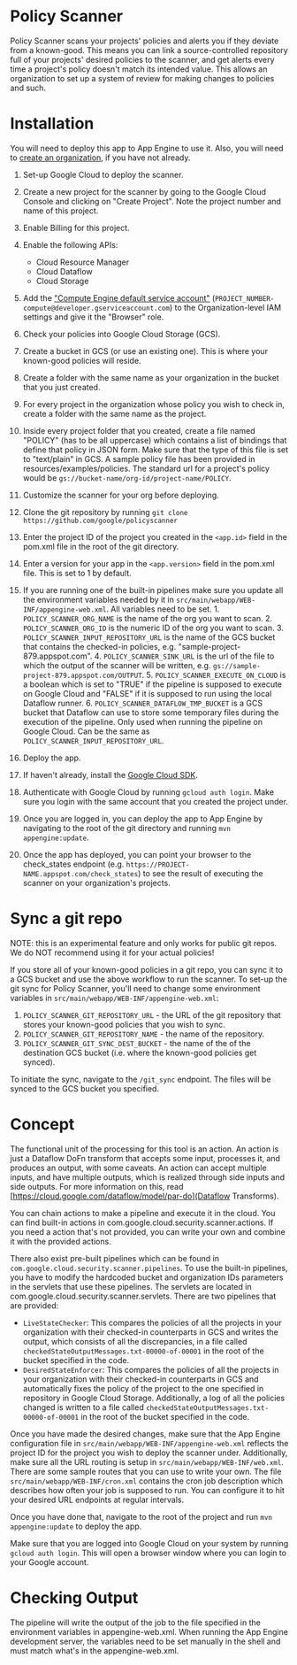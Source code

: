 # Policy Scanner

Policy Scanner scans your projects' policies and alerts you if they
deviate from a known-good.
This means you can link a source-controlled repository full of your
projects' desired policies to the scanner, and get alerts every time a
project's policy doesn't match its intended value.
This allows an organization to set up a system of review for making
changes to policies and such.

# Installation

You will need to deploy this app to App Engine to use it. Also, you will
need to [create an
organization](https://cloud.google.com/resource-manager/docs/creating-managing-organization),
if you have not already.

1. Set-up Google Cloud to deploy the scanner.
  1. Create a new project for the scanner by going to the
     Google Cloud Console and clicking on "Create Project".
     Note the project number and name of this project.
  2. Enable Billing for this project.
  3. Enable the following APIs:
     * Cloud Resource Manager
     * Cloud Dataflow
     * Cloud Storage
  4. Add the ["Compute Engine default service
     account"](https://developers.google.com/identity/protocols/application-default-credentials)
     (`PROJECT_NUMBER-compute@developer.gserviceaccount.com`) to the
     Organization-level IAM settings and give it the "Browser" role.

2. Check your policies into Google Cloud Storage (GCS).
  1. Create a bucket in GCS (or use an existing one).
     This is where your known-good policies will reside.
  2. Create a folder with the same name as your organization in
     the bucket that you just created.
  3. For every project in the organization whose policy you wish to
     check in, create a folder with the same name as the project.
  4. Inside every project folder that you created, create a file named
     "POLICY" (has to be all uppercase) which contains a list of
     bindings that define that policy in JSON form.
     Make sure that the type of this file is set to
     "text/plain" in GCS. A sample policy file has been
     provided in resources/examples/policies.
     The standard url for a project's policy would be
     `gs://bucket-name/org-id/project-name/POLICY`.

3. Customize the scanner for your org before deploying.
  1. Clone the git repository by running
     `git clone https://github.com/google/policyscanner`
  1. Enter the project ID of the project you created in the `<app.id>`
     field in the pom.xml file in the root of the git directory.
  2. Enter a version for your app in the `<app.version>` field in the
     pom.xml file. This is set to 1 by default.
  3. If you are running one of the built-in pipelines make sure you update all
     the environment variables needed by it in
     `src/main/webapp/WEB-INF/appengine-web.xml`. All variables need to be set.
    1. `POLICY_SCANNER_ORG_NAME` is the name of the org you want to scan.
    2. `POLICY_SCANNER_ORG_ID` is the numeric ID of the org you want to scan.
    3. `POLICY_SCANNER_INPUT_REPOSITORY_URL` is the name of the GCS bucket that
       contains the checked-in policies, e.g. "sample-project-879.appspot.com".
    4. `POLICY_SCANNER_SINK_URL` is the url of the file to which the output of
       the scanner will be written, e.g.
       `gs://sample-project-879.appspot.com/OUTPUT`.
    5. `POLICY_SCANNER_EXECUTE_ON_CLOUD` is a boolean which is set to "TRUE" if
       the pipeline is supposed to execute on Google Cloud and "FALSE" if it is
       supposed to run using the local Dataflow runner.
    6. `POLICY_SCANNER_DATAFLOW_TMP_BUCKET` is a GCS bucket that Dataflow can
       use to store some temporary files during the execution of the pipeline.
       Only used when running the pipeline on Google Cloud. Can be the same as
       `POLICY_SCANNER_INPUT_REPOSITORY_URL`.

4. Deploy the app.
  1. If haven't already, install the [Google Cloud SDK](https://cloud.google.com/sdk/downloads).
  2. Authenticate with Google Cloud by running `gcloud auth login`.
     Make sure you login with the same account that you created
     the project under.
  3. Once you are logged in, you can deploy the app to App Engine by
     navigating to the root of the git directory and running
     `mvn appengine:update`.
  4. Once the app has deployed, you can point your browser to the
     check_states endpoint
     (e.g. `https://PROJECT-NAME.appspot.com/check_states`) to see the
     result of executing the scanner on your organization's projects.

# Sync a git repo

NOTE: this is an experimental feature and only works for public git repos.
We do NOT recommend using it for your actual policies!

If you store all of your known-good policies in a git repo, you can
sync it to a GCS bucket and use the above workflow to run the scanner.
To set-up the git sync for Policy Scanner, you'll need to change
some environment variables in `src/main/webapp/WEB-INF/appengine-web.xml`:

1. `POLICY_SCANNER_GIT_REPOSITORY_URL` - the URL of the git repository
    that stores your known-good policies that you wish to sync.
2. `POLICY_SCANNER_GIT_REPOSITORY_NAME` - the name of the repository.
3. `POLICY_SCANNER_GIT_SYNC_DEST_BUCKET` - the name of the of the
    destination GCS bucket (i.e. where the known-good policies get synced).

To initiate the sync, navigate to the `/git_sync` endpoint. The files
will be synced to the GCS bucket you specified.


# Concept

The functional unit of the processing for this tool is an action.
An action is just a Dataflow DoFn transform that accepts some input,
processes it, and produces an output, with some caveats.
An action can accept multiple inputs, and have multiple outputs,
which is realized through side inputs and side outputs.
For more information on this, read
[https://cloud.google.com/dataflow/model/par-do](Dataflow Transforms).


You can chain actions to make a pipeline and execute it in the cloud.
You can find built-in actions in
com.google.cloud.security.scanner.actions.
If you need a action that's not provided, you can write your own and
combine it with the provided actions.

There also exist pre-built pipelines which can be found in
`com.google.cloud.security.scanner.pipelines`. To use the built-in
pipelines, you have to modify the hardcoded bucket and organization IDs
parameters in the servlets that use these pipelines.
The servlets are located in com.google.cloud.security.scanner.servlets.
There are two pipelines that are provided:
- `LiveStateChecker`: This compares the policies of all the projects in
  your organization with their checked-in counterparts in GCS and writes
  the output, which consists of all the discrepancies, in a file called
  `checkedStateOutputMessages.txt-00000-of-00001` in the root of the
  bucket specified in the code.
- `DesiredStateEnforcer`: This compares the policies of all the projects
  in your organization with their checked-in counterparts in
  GCS and automatically fixes the policy of the project
  to the one specified in repository in Google Cloud Storage.
  Additionally, a log of all the policies changed is written to a file
  called `checkedStateOutputMessages.txt-00000-of-00001` in the root of
  the bucket specified in the code.

Once you have made the desired changes, make sure that the App Engine
configuration file in `src/main/webapp/WEB-INF/appengine-web.xml` reflects
the project ID for the project you wish to deploy the scanner under.
Additionally, make sure all the URL routing is setup in
`src/main/webapp/WEB-INF/web.xml`. There are some sample routes that you
can use to write your own.
The file `src/main/webapp/WEB-INF/cron.xml` contains the cron job
description which describes how often your job is supposed to run. You
can configure it to hit your desired URL endpoints at regular intervals.

Once you have done that, navigate to the root of the project and run
`mvn appengine:update` to deploy the app.

Make sure that you are logged into Google Cloud on your system by
running `gcloud auth login`. This will open a browser window where you
can login to your Google account.

# Checking Output

The pipeline will write the output of the job to the file specified in the
environment variables in appengine-web.xml. When running the App Engine
development server, the variables need to be set manually in the shell and
must match what's in the appengine-web.xml.
